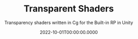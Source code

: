 ---
date: '2022-10-01T00:00:00.0000'
videosNames:
  - 11.mp4
  - 10.mp4
  - 8.mp4
  - 7.mp4
  - 6.mp4
  - 5.mp4
  - 4.mp4
  - 3.mp4
  - 2.mp4
  - 1.mp4
title: Transparent Shaders
subtitle: Transparency shaders written in Cg for the Built-in RP in Unity
implementationDetails:
  - Standard Surface Shader using alpha:blend to control the transparency.
  - Setting RenderType and Queue to Transparent, and disabling ZWrite.
  - Writing a second Pass for the Surface Shader with alphatest and addshadow,
    to create shadows that match the transparency.
  - Writing refractions and reflections from scratch in an Unlit shader.
  - Using GrabPass to get a texture with the current pixels in the Frame Buffer.
  - Using ComputeGrabScreenPos, tex2Dproj and UNITY_PROJ_COORD to get the pixel
    from the GrabPass texture.
  - Distorting the GrabPass pixel with the Normal Map, to generate refraction.
  - Using the SkyBox/CubeMap texture to create environmental reflections.
  - Using WorldSpaceViewDir to obtain the direction of the camera to the pixel.
  - Using the built in Cg function reflect(), to get the reflection vector along
    the normal vector in world space (From UnityObjectToWorldNormal).
  - Finally getting the reflection color by sampling the cube texture with
    texCUBE and the reflection vector.
tags:
  - Cg
  - Built-in RP
  - ShaderLab
  - Unity
  - Surface Shader
  - Vertex Shader
  - Fragment Shader
technology: UnityEngine
category: Shaders
---